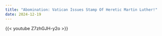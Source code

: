 ```yaml
---
title: "Abomination: Vatican Issues Stamp Of Heretic Martin Luther!"
date: 2024-12-19
---
```


{{< youtube Z7zhGJH-y2o >}}
